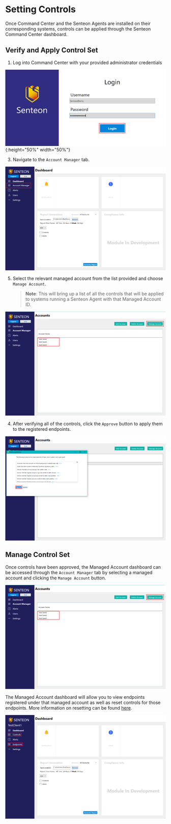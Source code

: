 # Setting Controls

Once Command Center and the Senteon Agents are installed on their corresponding systems, controls can be applied through the Senteon Command Center dashboard. 

## Verify and Apply Control Set
1. Log into Command Center with your provided administrator credentials

![Login](images/login.PNG){:height="50%" width="50%"}

3.  Navigate to the `Account Manager` tab.

![AcctMger](images/AccountManager.png)

5.  Select the relevant managed account from the list provided and choose `Manage Account`.

    > **Note**: This will bring up a list of all the controls that will be applied to systems running a Senteon Agent with that Managed Account ID.
 
![SetCtrl](images/SetControls.png)

4.  After verifying all of the controls, click the `Approve` button to apply them to the registered endpoints.

![AcptCtrl](images/AcceptControls.png)

## Manage Control Set

Once controls have been approved, the Managed Account dashboard can be accessed through the `Account Manager` tab by selecting a managed account and clicking the `Manage Account` button.

![SetCtrl](images/SetControls.png)

The Managed Account dashboard will allow you to view endpoints registered under that managed account as well as reset controls for those endpoints. More information on resetting can be found [here](resetting.md).

![mngCtrl](images/managedAccount.png)
